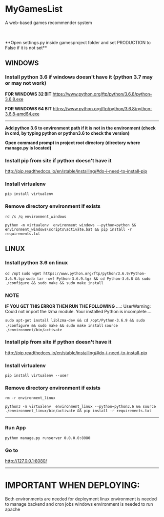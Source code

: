# MyGamesList
A web-based games recommender system
<div>
  <br>
  <br>
</div>
**Open settings.py inside gamesproject folder and set PRODUCTION to False if it is not set**

## WINDOWS

### Install python 3.6 if windows doesn't have it (python 3.7 may or may not work)

**FOR WINDOWS 32 BIT**
https://www.python.org/ftp/python/3.6.8/python-3.6.8.exe

**FOR WINDOWS 64 BIT**
https://www.python.org/ftp/python/3.6.8/python-3.6.8-amd64.exe

---


**Add python 3.6 to environment path if it is not in the environment (check in cmd, by typing python or python3.6 to check the version)**

**Open command prompt in project root directory (directory where manage.py is located)**

### Install pip from site if python doesn't have it
http://pip.readthedocs.io/en/stable/installing/#do-i-need-to-install-pip

### Install virtualenv
```pip install virtualenv```

### Remove directory environment if exists
```rd /s /q environment_windows```

```python -m virtualenv  environment_windows --python=python && environment_windows\scripts\activate.bat && pip install -r requirements.txt```



## LINUX

### Install python 3.6 on linux
```cd /opt```
```sudo wget https://www.python.org/ftp/python/3.6.9/Python-3.6.9.tgz```
```sudo tar -xvf Python-3.6.9.tgz && cd Python-3.6.8 && sudo ./configure && sudo make && sudo make install```

### NOTE
**IF YOU GET THIS ERROR THEN RUN THE FOLLOWING**
....: UserWarning: Could not import the lzma module. Your installed Python is incomplete....

```sudo apt-get install liblzma-dev && cd /opt/Python-3.6.9 && sudo ./configure && sudo make && sudo make install```
```source ./environment/bin/activate```

### Install pip from site if python doesn't have it
http://pip.readthedocs.io/en/stable/installing/#do-i-need-to-install-pip

### Install virtualenv
```pip install virtualenv --user```

### Remove directory environment if exists
```rm -r environment_linux```


```python3 -m virtualenv  environment_linux --python=python3.6 && source ./environment_linux/bin/activate && pip install -r requirements.txt```


--------------------------------------------------------------------------------------------------------------

### Run App
```python manage.py runserver 0.0.0.0:8080```

### Go to
http://127.0.0.1:8080/



-------------------------------------------------------
# IMPORTANT WHEN DEPLOYING:
Both environments are needed for deployment
linux environment is needed to manage backend and cron jobs 
windows environment is needed to run apache
